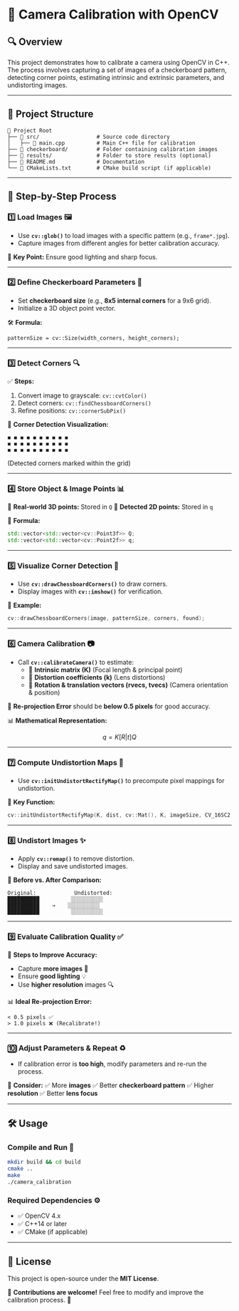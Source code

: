 # 📸 Camera Calibration with OpenCV

## 🔍 Overview

This project demonstrates how to calibrate a camera using OpenCV in C++. The process involves capturing a set of images of a checkerboard pattern, detecting corner points, estimating intrinsic and extrinsic parameters, and undistorting images.

---

## 📂 Project Structure

```plaintext
📁 Project Root
├── 📂 src/                  # Source code directory
│   ├── 📄 main.cpp          # Main C++ file for calibration
├── 📂 checkerboard/         # Folder containing calibration images
├── 📂 results/              # Folder to store results (optional)
├── 📄 README.md             # Documentation
└── 📄 CMakeLists.txt        # CMake build script (if applicable)
```

---

## 🔢 Step-by-Step Process

### 1️⃣ Load Images 🖼️

- Use **`cv::glob()`** to load images with a specific pattern (e.g., `frame*.jpg`).
- Capture images from different angles for better calibration accuracy.

📌 **Key Point:** Ensure good lighting and sharp focus.

---

### 2️⃣ Define Checkerboard Parameters 📏

- Set **checkerboard size** (e.g., **8x5 internal corners** for a 9x6 grid).
- Initialize a 3D object point vector.

🛠️ **Formula:**

```
patternSize = cv::Size(width_corners, height_corners);
```

---

### 3️⃣ Detect Corners 🔍

✅ **Steps:**
1. Convert image to grayscale: `cv::cvtColor()`
2. Detect corners: `cv::findChessboardCorners()`
3. Refine positions: `cv::cornerSubPix()`

🔎 **Corner Detection Visualization:**

```
◼ ◼ ◼ ◼ ◼ ◼ ◼ ◼ ◼ ◼
◼ ◼ ◼ ◼ ◼ ◼ ◼ ◼ ◼ ◼
◼ ◼ ◼ ◼ ◼ ◼ ◼ ◼ ◼ ◼
``` 
(Detected corners marked within the grid)

---

### 4️⃣ Store Object & Image Points 📊

📍 **Real-world 3D points:** Stored in `Q`
📍 **Detected 2D points:** Stored in `q`

📝 **Formula:**
```cpp
std::vector<std::vector<cv::Point3f>> Q;
std::vector<std::vector<cv::Point2f>> q;
```

---

### 5️⃣ Visualize Corner Detection 🎨

- Use **`cv::drawChessboardCorners()`** to draw corners.
- Display images with **`cv::imshow()`** for verification.

📌 **Example:**
```cpp
cv::drawChessboardCorners(image, patternSize, corners, found);
```

---

### 6️⃣ Camera Calibration 📷

- Call **`cv::calibrateCamera()`** to estimate:
  - 🔲 **Intrinsic matrix (K)** (Focal length & principal point)
  - 🔄 **Distortion coefficients (k)** (Lens distortions)
  - 🛑 **Rotation & translation vectors (rvecs, tvecs)** (Camera orientation & position)

📌 **Re-projection Error** should be **below 0.5 pixels** for good accuracy.

📊 **Mathematical Representation:**
```math
q = K [R|t] Q
```

---

### 7️⃣ Compute Undistortion Maps 🔄

- Use **`cv::initUndistortRectifyMap()`** to precompute pixel mappings for undistortion.

📌 **Key Function:**
```cpp
cv::initUndistortRectifyMap(K, dist, cv::Mat(), K, imageSize, CV_16SC2, map1, map2);
```

---

### 8️⃣ Undistort Images ✨

- Apply **`cv::remap()`** to remove distortion.
- Display and save undistorted images.

📌 **Before vs. After Comparison:**

```
Original:            Undistorted:
██████████          ░░░░░░░░░░
██████████    →    ░░░░░░░░░░
██████████          ░░░░░░░░░░
```

---

### 9️⃣ Evaluate Calibration Quality ✅

📌 **Steps to Improve Accuracy:**
- Capture **more images** 📸
- Ensure **good lighting** 💡
- Use **higher resolution** images 🔍

📊 **Ideal Re-projection Error:**
```
< 0.5 pixels ✅
> 1.0 pixels ❌ (Recalibrate!)
```

---

### 🔟 Adjust Parameters & Repeat ♻️

- If calibration error is **too high**, modify parameters and re-run the process.

📌 **Consider:**
✅ More **images**
✅ Better **checkerboard pattern**
✅ Higher **resolution**
✅ Better **lens focus**

---

## 🛠️ Usage

### **Compile and Run** 🚀
```bash
mkdir build && cd build
cmake ..
make
./camera_calibration
```

### **Required Dependencies** ⚙️
- ✅ OpenCV 4.x
- ✅ C++14 or later
- ✅ CMake (if applicable)

---

## 📜 License

This project is open-source under the **MIT License**.

📌 **Contributions are welcome!** Feel free to modify and improve the calibration process. 🚀
